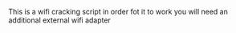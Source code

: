 This is a wifi cracking script
in order fot it to work you will need an additional external wifi adapter
